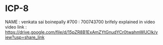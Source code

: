# ICP-8
NAME : venkata sai boinepally 
#700 : 700743700
brifely explained in video 
video link : https://drive.google.com/file/d/15pZR8B1ExAmZYtGnudYCr0twahmWUCIk/view?usp=share_link
